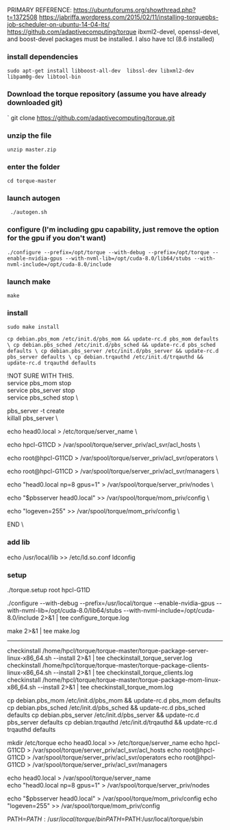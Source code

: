
PRIMARY REFERENCE: https://ubuntuforums.org/showthread.php?t=1372508
https://jabriffa.wordpress.com/2015/02/11/installing-torquepbs-job-scheduler-on-ubuntu-14-04-lts/
https://github.com/adaptivecomputing/torque
ibxml2-devel, openssl-devel, and boost-devel packages must be installed.
I also have tcl (8.6 installed) 
### install dependencies 
`sudo apt-get install libboost-all-dev  libssl-dev libxml2-dev libpam0g-dev libtool-bin`

### Download the torque repository (assume you have already downloaded git)

` git clone https://github.com/adaptivecomputing/torque.git 

### unzip the file

` unzip master.zip `

### enter the folder
` cd torque-master `
### launch autogen
` ./autogen.sh`

### configure (I'm including gpu capability, just remove the option for the gpu if you don't want)
`./configure --prefix=/opt/torque --with-debug --prefix=/opt/torque --enable-nvidia-gpus --with-nvml-lib=/opt/cuda-8.0/lib64/stubs --with-nvml-include=/opt/cuda-8.0/include ` 

### launch make
`make`

### install
`sudo make install`

`cp debian.pbs_mom /etc/init.d/pbs_mom && update-rc.d pbs_mom defaults \
cp debian.pbs_sched /etc/init.d/pbs_sched && update-rc.d pbs_sched defaults \
cp debian.pbs_server /etc/init.d/pbs_server && update-rc.d pbs_server defaults \
cp debian.trqauthd /etc/init.d/trqauthd && update-rc.d trqauthd defaults`





!NOT SURE WITH THIS. \
service pbs_mom stop  \
service pbs_server stop \
service pbs_sched  stop \

pbs_server -t create \
killall pbs_server  \

echo head0.local > /etc/torque/server_name \

echo hpcl-G11CD > /var/spool/torque/server_priv/acl_svr/acl_hosts \

echo root@hpcl-G11CD > /var/spool/torque/server_priv/acl_svr/operators  \ 

echo root@hpcl-G11CD > /var/spool/torque/server_priv/acl_svr/managers \

echo "head0.local np=8 gpus=1" > /var/spool/torque/server_priv/nodes \

echo "$pbsserver head0.local" >> /var/spool/torque/mom_priv/config \

echo "logeven=255" >> /var/spool/torque/mom_priv/config   \


END \


### add lib
echo /usr/local/lib >> /etc/ld.so.conf
ldconfig


### setup

./torque.setup root hpcl-G11D



./configure --with-debug --prefix=/usr/local/torque --enable-nvidia-gpus --with-nvml-lib=/opt/cuda-8.0/lib64/stubs --with-nvml-include=/opt/cuda-8.0/include 2>&1 | tee configure_torque.log

make 2>&1 | tee make.log
****************************************************

checkinstall /home/hpcl/torque/torque-master/torque-package-server-linux-x86_64.sh --install 2>&1 | tee checkinstall_torque_server.log
checkinstall /home/hpcl/torque/torque-master/torque-package-clients-linux-x86_64.sh --install 2>&1 | tee checkinstall_torque_clients.log
checkinstall /home/hpcl/torque/torque-master/torque-package-mom-linux-x86_64.sh --install 2>&1 | tee checkinstall_torque_mom.log

cp debian.pbs_mom /etc/init.d/pbs_mom && update-rc.d pbs_mom defaults
cp debian.pbs_sched /etc/init.d/pbs_sched && update-rc.d pbs_sched defaults
cp debian.pbs_server /etc/init.d/pbs_server && update-rc.d pbs_server defaults
cp debian.trqauthd /etc/init.d/trqauthd && update-rc.d trqauthd defaults

mkdir /etc/torque
echo head0.local >> /etc/torque/server_name
echo hpcl-G11CD > /var/spool/torque/server_priv/acl_svr/acl_hosts 
echo root@hpcl-G11CD > /var/spool/torque/server_priv/acl_svr/operators
echo root@hpcl-G11CD > /var/spool/torque/server_priv/acl_svr/managers

echo head0.local > /var/spool/torque/server_name   
echo "head0.local np=8 gpus=1" > /var/spool/torque/server_priv/nodes

echo "$pbsserver head0.local" > /var/spool/torque/mom_priv/config
echo "logeven=255" >> /var/spool/torque/mom_priv/config

PATH=$PATH:/usr/local/torque/bin
PATH=$PATH:/usr/local/torque/sbin
